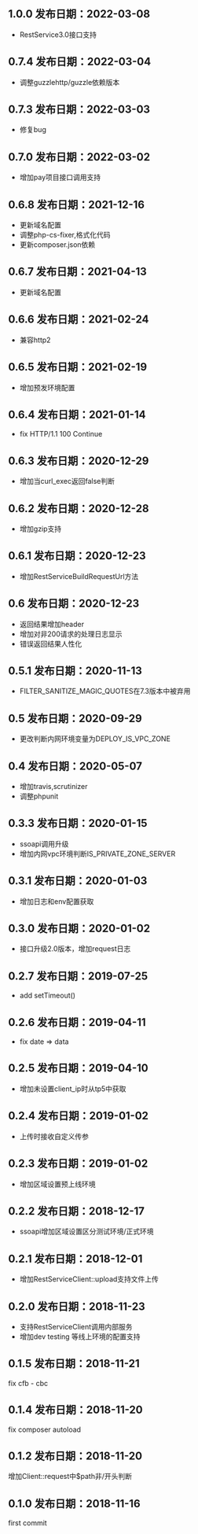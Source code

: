 1.0.0 发布日期：2022-03-08
----

- RestService3.0接口支持

0.7.4 发布日期：2022-03-04
----

- 调整guzzlehttp/guzzle依赖版本

0.7.3 发布日期：2022-03-03
----

- 修复bug

0.7.0 发布日期：2022-03-02
----

- 增加pay项目接口调用支持

0.6.8 发布日期：2021-12-16
----

- 更新域名配置
- 调整php-cs-fixer,格式化代码
- 更新composer.json依赖

0.6.7 发布日期：2021-04-13
----

- 更新域名配置

0.6.6 发布日期：2021-02-24
----

- 兼容http2

0.6.5 发布日期：2021-02-19
----

- 增加预发环境配置

0.6.4 发布日期：2021-01-14
----

- fix HTTP/1.1 100 Continue

0.6.3 发布日期：2020-12-29
----

- 增加当curl_exec返回false判断

0.6.2 发布日期：2020-12-28
----

- 增加gzip支持

0.6.1 发布日期：2020-12-23
----

- 增加RestServiceBuildRequestUrl方法

0.6 发布日期：2020-12-23
----

- 返回结果增加header
- 增加对非200请求的处理日志显示
- 错误返回结果人性化

0.5.1 发布日期：2020-11-13
----

- FILTER_SANITIZE_MAGIC_QUOTES在7.3版本中被弃用

0.5 发布日期：2020-09-29
----

- 更改判断内网环境变量为DEPLOY_IS_VPC_ZONE

0.4 发布日期：2020-05-07
----

- 增加travis,scrutinizer
- 调整phpunit

0.3.3 发布日期：2020-01-15
----

- ssoapi调用升级
- 增加内网vpc环境判断IS_PRIVATE_ZONE_SERVER

0.3.1 发布日期：2020-01-03
----

- 增加日志和env配置获取

0.3.0 发布日期：2020-01-02
----

- 接口升级2.0版本，增加request日志

0.2.7 发布日期：2019-07-25
----

- add setTimeout()

0.2.6 发布日期：2019-04-11
----

- fix date => data

0.2.5 发布日期：2019-04-10
----

- 增加未设置client_ip时从tp5中获取

0.2.4 发布日期：2019-01-02
----

- 上传时接收自定义传参

0.2.3 发布日期：2019-01-02
----

- 增加区域设置预上线环境

0.2.2 发布日期：2018-12-17
----

- ssoapi增加区域设置区分测试环境/正式环境

0.2.1 发布日期：2018-12-01
----

- 增加RestServiceClient::upload支持文件上传

0.2.0 发布日期：2018-11-23
----

- 支持RestServiceClient调用内部服务
- 增加dev testing 等线上环境的配置支持

0.1.5 发布日期：2018-11-21
----
fix cfb - cbc

0.1.4 发布日期：2018-11-20
----
fix composer autoload

0.1.2 发布日期：2018-11-20
----
增加Client::request中$path非/开头判断

0.1.0 发布日期：2018-11-16
----
first commit
